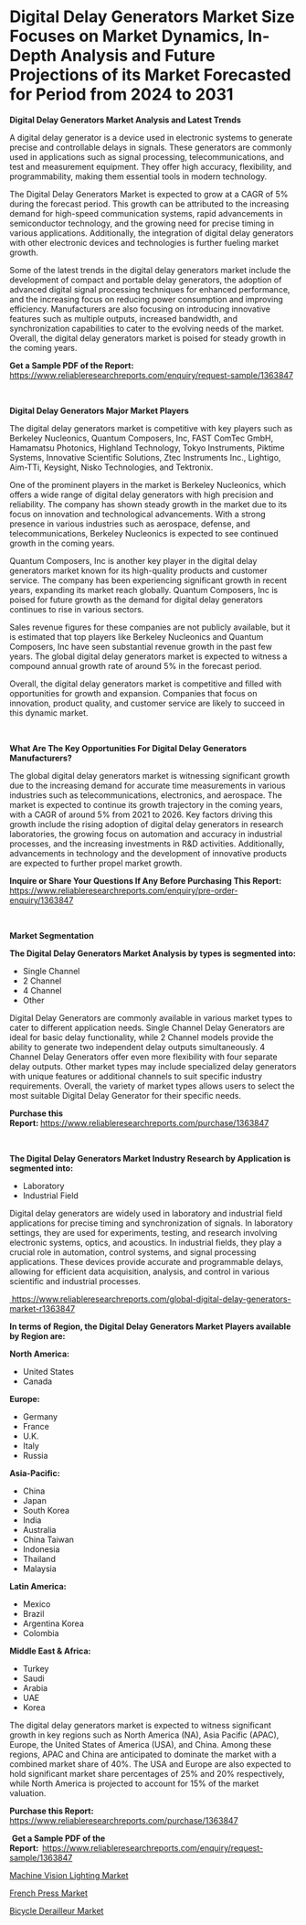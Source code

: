 <p><h1>Digital Delay Generators Market Size Focuses on Market Dynamics, In-Depth Analysis and Future Projections of its Market Forecasted for Period from 2024 to 2031</h1></p><p><strong>Digital Delay Generators Market Analysis and Latest Trends</strong></p>
<p><p>A digital delay generator is a device used in electronic systems to generate precise and controllable delays in signals. These generators are commonly used in applications such as signal processing, telecommunications, and test and measurement equipment. They offer high accuracy, flexibility, and programmability, making them essential tools in modern technology.</p><p>The Digital Delay Generators Market is expected to grow at a CAGR of 5% during the forecast period. This growth can be attributed to the increasing demand for high-speed communication systems, rapid advancements in semiconductor technology, and the growing need for precise timing in various applications. Additionally, the integration of digital delay generators with other electronic devices and technologies is further fueling market growth.</p><p>Some of the latest trends in the digital delay generators market include the development of compact and portable delay generators, the adoption of advanced digital signal processing techniques for enhanced performance, and the increasing focus on reducing power consumption and improving efficiency. Manufacturers are also focusing on introducing innovative features such as multiple outputs, increased bandwidth, and synchronization capabilities to cater to the evolving needs of the market. Overall, the digital delay generators market is poised for steady growth in the coming years.</p></p>
<p><strong>Get a Sample PDF of the Report:&nbsp;</strong> <a href="https://www.reliableresearchreports.com/enquiry/request-sample/1363847">https://www.reliableresearchreports.com/enquiry/request-sample/1363847</a></p>
<p>&nbsp;</p>
<p><strong>Digital Delay Generators Major Market Players</strong></p>
<p><p>The digital delay generators market is competitive with key players such as Berkeley Nucleonics, Quantum Composers, Inc, FAST ComTec GmbH, Hamamatsu Photonics, Highland Technology, Tokyo Instruments, Piktime Systems, Innovative Scientific Solutions, Ztec Instruments Inc., Lightigo, Aim-TTi, Keysight, Nisko Technologies, and Tektronix.</p><p>One of the prominent players in the market is Berkeley Nucleonics, which offers a wide range of digital delay generators with high precision and reliability. The company has shown steady growth in the market due to its focus on innovation and technological advancements. With a strong presence in various industries such as aerospace, defense, and telecommunications, Berkeley Nucleonics is expected to see continued growth in the coming years.</p><p>Quantum Composers, Inc is another key player in the digital delay generators market known for its high-quality products and customer service. The company has been experiencing significant growth in recent years, expanding its market reach globally. Quantum Composers, Inc is poised for future growth as the demand for digital delay generators continues to rise in various sectors.</p><p>Sales revenue figures for these companies are not publicly available, but it is estimated that top players like Berkeley Nucleonics and Quantum Composers, Inc have seen substantial revenue growth in the past few years. The global digital delay generators market is expected to witness a compound annual growth rate of around 5% in the forecast period.</p><p>Overall, the digital delay generators market is competitive and filled with opportunities for growth and expansion. Companies that focus on innovation, product quality, and customer service are likely to succeed in this dynamic market.</p></p>
<p>&nbsp;</p>
<p><strong>What Are The Key Opportunities For Digital Delay Generators Manufacturers?</strong></p>
<p><p>The global digital delay generators market is witnessing significant growth due to the increasing demand for accurate time measurements in various industries such as telecommunications, electronics, and aerospace. The market is expected to continue its growth trajectory in the coming years, with a CAGR of around 5% from 2021 to 2026. Key factors driving this growth include the rising adoption of digital delay generators in research laboratories, the growing focus on automation and accuracy in industrial processes, and the increasing investments in R&D activities. Additionally, advancements in technology and the development of innovative products are expected to further propel market growth.</p></p>
<p><strong>Inquire or Share Your Questions If Any Before Purchasing This Report:</strong> <a href="https://www.reliableresearchreports.com/enquiry/pre-order-enquiry/1363847">https://www.reliableresearchreports.com/enquiry/pre-order-enquiry/1363847</a></p>
<p>&nbsp;</p>
<p><strong>Market Segmentation</strong></p>
<p><strong>The Digital Delay Generators Market Analysis by types is segmented into:</strong></p>
<p><ul><li>Single Channel</li><li>2 Channel</li><li>4 Channel</li><li>Other</li></ul></p>
<p><p>Digital Delay Generators are commonly available in various market types to cater to different application needs. Single Channel Delay Generators are ideal for basic delay functionality, while 2 Channel models provide the ability to generate two independent delay outputs simultaneously. 4 Channel Delay Generators offer even more flexibility with four separate delay outputs. Other market types may include specialized delay generators with unique features or additional channels to suit specific industry requirements. Overall, the variety of market types allows users to select the most suitable Digital Delay Generator for their specific needs.</p></p>
<p><strong>Purchase this Report:&nbsp;</strong><a href="https://www.reliableresearchreports.com/purchase/1363847">https://www.reliableresearchreports.com/purchase/1363847</a></p>
<p>&nbsp;</p>
<p><strong>The Digital Delay Generators Market Industry Research by Application is segmented into:</strong></p>
<p><ul><li>Laboratory</li><li>Industrial Field</li></ul></p>
<p><p>Digital delay generators are widely used in laboratory and industrial field applications for precise timing and synchronization of signals. In laboratory settings, they are used for experiments, testing, and research involving electronic systems, optics, and acoustics. In industrial fields, they play a crucial role in automation, control systems, and signal processing applications. These devices provide accurate and programmable delays, allowing for efficient data acquisition, analysis, and control in various scientific and industrial processes.</p></p>
<p><a href="https://www.reliableresearchreports.com/global-digital-delay-generators-market-r1363847">&nbsp;https://www.reliableresearchreports.com/global-digital-delay-generators-market-r1363847</a></p>
<p><strong>In terms of Region, the Digital Delay Generators Market Players available by Region are:</strong></p>
<p>
    <p> <strong> North America: </strong>
        <ul>
            <li>United States</li>
            <li>Canada</li>
        </ul>
        </p> 
    <p> <strong> Europe: </strong>
        <ul>
            <li>Germany</li>
            <li>France</li>
            <li>U.K.</li>
            <li>Italy</li>
            <li>Russia</li>
        </ul>
        </p> 
    <p> <strong> Asia-Pacific: </strong>
        <ul>
            <li>China</li>
            <li>Japan</li>
            <li>South Korea</li>
            <li>India</li>
            <li>Australia</li>
            <li>China Taiwan</li>
            <li>Indonesia</li>
            <li>Thailand</li>
            <li>Malaysia</li>
        </ul>
        </p> 
    <p> <strong> Latin America: </strong>
        <ul>
            <li>Mexico</li>
            <li>Brazil</li>
            <li>Argentina Korea</li>
            <li>Colombia</li>
        </ul>
        </p> 
    <p> <strong> Middle East & Africa: </strong>
        <ul>
            <li>Turkey</li>
            <li>Saudi</li>
            <li>Arabia</li>
            <li>UAE</li>
            <li>Korea</li>
        </ul>
    </p>
    </p>
<p><p>The digital delay generators market is expected to witness significant growth in key regions such as North America (NA), Asia Pacific (APAC), Europe, the United States of America (USA), and China. Among these regions, APAC and China are anticipated to dominate the market with a combined market share of 40%. The USA and Europe are also expected to hold significant market share percentages of 25% and 20% respectively, while North America is projected to account for 15% of the market valuation.</p></p>
<p><strong>Purchase this Report: </strong><a href="https://www.reliableresearchreports.com/purchase/1363847">https://www.reliableresearchreports.com/purchase/1363847</a></p>
<p>&nbsp;<strong>Get a Sample PDF of the Report:&nbsp;&nbsp;</strong><a href="https://www.reliableresearchreports.com/enquiry/request-sample/1363847">https://www.reliableresearchreports.com/enquiry/request-sample/1363847</a></p>
<p><strong></strong></p>
<p><p><a href="https://www.linkedin.com/pulse/machine-vision-lighting-market-exploring-share-trends-0eibe?trackingId=Tks8KbTKPNeoAD%2B%2F%2BiDzWg%3D%3D">Machine Vision Lighting Market</a></p><p><a href="https://www.linkedin.com/pulse/french-press-market-report-reveals-latest-trends-growth-tykpe?trackingId=CHoU1Yt2jNB04IHX1U2mNQ%3D%3D">French Press Market</a></p><p><a href="https://www.linkedin.com/pulse/analyzing-bicycle-derailleur-market-global-industry-perspective-4k3de?trackingId=8VAZlUheVPUOZvoNmCKk3A%3D%3D">Bicycle Derailleur Market</a></p></p>